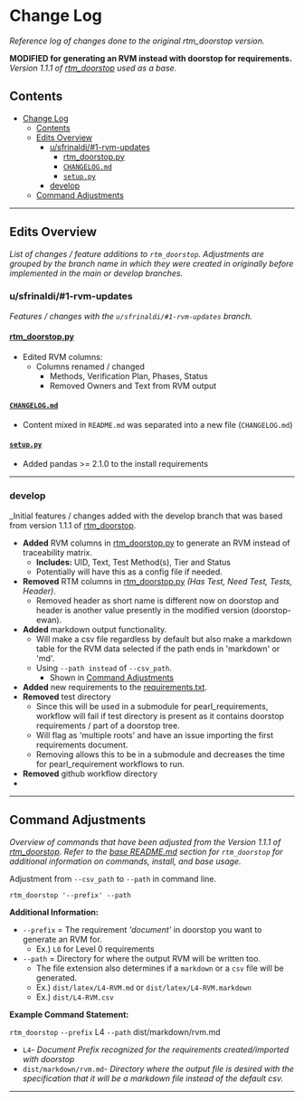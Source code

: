# Change Log

_Reference log of changes done to the original rtm_doorstop version._ 

**MODIFIED for generating an RVM instead with doorstop for requirements.**
_Version 1.1.1 of [rtm_doorstop](https://github.com/asimon-1/rtm_doorstop) used as a base._

## Contents
- [Change Log](#change-log)
  - [Contents](#contents)
  - [Edits Overview](#edits-overview)
    - [u/sfrinaldi/#1-rvm-updates](#usfrinaldi1-rvm-updates)
      - [rtm\_doorstop.py](#rtm_doorstoppy)
      - [`CHANGELOG.md`](#changelogmd)
      - [`setup.py`](#setuppy)
    - [develop](#develop)
  - [Command Adjustments](#command-adjustments)

----------------

## Edits Overview
_List of changes / feature additions to `rtm_doorstop`. Adjustments are grouped by the branch name in which they were created in originally before implemented in the main or develop branches._

### u/sfrinaldi/#1-rvm-updates
_Features / changes with the `u/sfrinaldi/#1-rvm-updates` branch._

#### [rtm_doorstop.py](rtm_doorstop.py)
- Edited RVM columns:
  - Columns renamed / changed
    - Methods, Verification Plan, Phases, Status
    - Removed Owners and Text from RVM output
  
#### [`CHANGELOG.md`](CHANGELOG.md)
- Content mixed in `README.md` was separated into a new file (`CHANGELOG.md`)
  
#### [`setup.py`](setup.py)
- Added pandas >= 2.1.0 to the install requirements  

------------------------

### develop
_Initial features / changes added with the develop branch that was based from version 1.1.1 of [rtm_doorstop](https://github.com/asimon-1/rtm_doorstop).

- **Added** RVM columns in [rtm_doorstop.py](rtm_doorstop.py) to generate an RVM instead of traceability matrix. 
  - **Includes:** UID, Text, Test Method(s), Tier and Status 
  - Potentially will have this as a config file if needed.
- **Removed** RTM columns in [rtm_doorstop.py](rtm_doorstop.py) _(Has Test, Need Test, Tests, Header)_.
  - Removed header as short name is different now on doorstop and header is another value presently in the modified version (doorstop-ewan).
- **Added** markdown output functionality.
  - Will make a csv file regardless by default but also make a markdown table for the RVM data selected if the path ends in 'markdown' or 'md'.
  - Using `--path instead` of `--csv_path`.
    - Shown in [Command Adjustments](#command-adjustments) 
- **Added** new requirements to the [requirements.txt](requirements.txt).
- **Removed** test directory
  - Since this will be used in a submodule for pearl_requirements, workflow will fail if test directory is present as it contains doorstop requirements / part of a doorstop tree. 
  - Will flag as 'multiple roots' and have an issue importing the first requirements document.
  - Removing allows this to be in a submodule and decreases the time for pearl_requirement workflows to run.
- **Removed** github workflow directory
- 
----------------

## Command Adjustments
_Overview of commands that have been adjusted from the Version 1.1.1 of [rtm_doorstop](https://github.com/asimon-1/rtm_doorstop). Refer to the [base README.md](README.md#rtm_doorstop-information) section for `rtm_doorstop` for additional information on commands, install, and base usage._

Adjustment from `--csv_path` to `--path` in command line.<br>

`rtm_doorstop '--prefix' --path`<br>

**Additional Information:**<br>
- `--prefix` = The requirement _'document'_ in doorstop you want to generate an RVM for. 
  - Ex.) `L0` for Level 0 requirements
- `--path` = Directory for where the output RVM will be written too. 
  - The file extension also determines if a `markdown` or a `csv` file will be generated.
  - Ex.) `dist/latex/L4-RVM.md` or `dist/latex/L4-RVM.markdown`
  - Ex.) `dist/L4-RVM.csv`

**Example Command Statement:**

`rtm_doorstop` `--prefix` L4 `--path` dist/markdown/rvm.md

- `L4`- *Document Prefix recognized for the requirements created/imported with doorstop*
- `dist/markdown/rvm.md`- *Directory where the output file is desired with the specification that it will be a markdown file instead of the default csv.*

--------